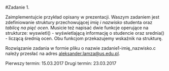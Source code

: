 #Zadanie 1.

Zaimplementujcie przykład opisany w prezentacji. Waszym zadaniem jest zdefiniowanie struktury przechowującej *imię i nazwisko* studenta oraz *tablicę na pięć ocen*. Musicie też napisać dwie funkcje operujące na strukturze: wyswietl() - wyświetlającą informację o studencie oraz srednia() - liczącą średnią ocen. Obu funkcjom przekazujemy wskaźnik na strukturę.

Rozwiązanie zadania w formie pliku o nazwie zadanie1-imię_nazwisko.c należy przesłać na adres aleksander.lamza@us.edu.pl.

Pierwszy termin: 15.03.2017
Drugi termin: 23.03.2017 
